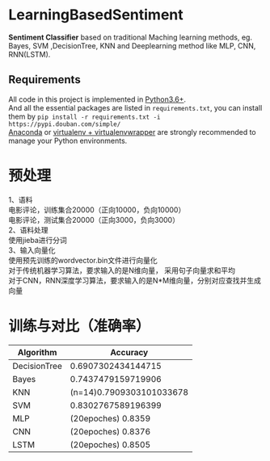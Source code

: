 # LearningBasedSentiment
**Sentiment Classifier** based on traditional Maching learning methods, eg. Bayes, SVM ,DecisionTree, KNN and Deeplearning method like MLP, CNN, RNN(LSTM).

## Requirements
All code in this project is implemented in [Python3.6+](https://www.python.org/downloads/).  
And all the essential packages are listed in `requirements.txt`, you can install them by 
`pip install -r requirements.txt -i https://pypi.douban.com/simple/`  
[Anaconda](https://docs.anaconda.com/anaconda/) or [virtualenv + virtualenvwrapper](http://www.jianshu.com/p/44ab75fbaef2) are strongly recommended to manage your Python environments.

# 预处理
1、语料  
电影评论，训练集合20000（正向10000，负向10000）  
电影评论，测试集合20000（正向3000，负向3000）  
2、语料处理  
使用jieba进行分词  
3、输入向量化  
使用预先训练的wordvector.bin文件进行向量化  
对于传统机器学习算法，要求输入的是N维向量， 采用句子向量求和平均  
对于CNN，RNN深度学习算法，要求输入的是N*M维向量，分别对应查找并生成向量  

# 训练与对比（准确率）

| Algorithm | Accuracy |
| --- | --- |
| DecisionTree | 0.6907302434144715 |
| Bayes | 0.7437479159719906 |
| KNN | (n=14)0.7909303101033678 |
| SVM | 0.8302767589196399 |
| MLP | (20epoches) 0.8359 |
| CNN | (20epoches) 0.8376 |
| LSTM | (20epoches) 0.8505 |

